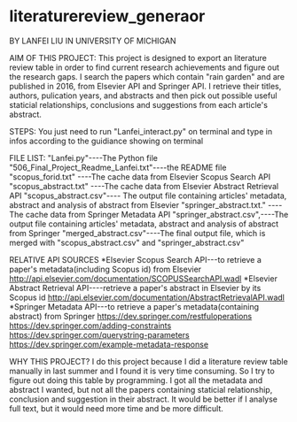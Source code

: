 # literaturereview_generaor
BY LANFEI LIU IN UNIVERSITY OF MICHIGAN


AIM OF THIS PROJECT:
This project is designed to export an literature review table in order to find current research achievements and figure out the research gaps. I search the papers which contain "rain garden" and are published in 2016, from Elsevier API and Springer API. I retrieve their titles, authors, pulication years, and abstracts and then pick out possible useful staticial relationships, conclusions and suggestions from each article's abstract.

STEPS:
You just need to run "Lanfei_interact.py" on terminal and type in infos according to the guidiance showing on terminal

FILE LIST:
	"Lanfei.py"----The Python file
	"506_Final_Project_Readme_Lanfei.txt"----the README file
	"scopus_forid.txt" ----The cache data from Elsevier Scopus Search API
	"scopus_abstract.txt" ----The cache data from Elsevier Abstract Retrieval API
	"scopus_abstract.csv"---- The output file containing articles' metadata, abstract and analysis of abstract from Elsevier
	"springer_abstract.txt." ----The cache data from Springer Metadata API
	"springer_abstract.csv",----The output file containing articles' metadata, abstract and analysis of abstract from Springer
	"merged_abstract.csv"----The final output file, which is merged with "scopus_abstract.csv" and "springer_abstract.csv"


RELATIVE API SOURCES
	*Elsevier Scopus Search API---to retrieve a paper's metadata(including Scopus id) from Elsevier
	http://api.elsevier.com/documentation/SCOPUSSearchAPI.wadl
	*Elsevier Abstract Retrieval API----retrieve a paper's abstract in Elsevier by its Scopus id
	http://api.elsevier.com/documentation/AbstractRetrievalAPI.wadl
	*Springer Metadata API---to retrieve a paper's metadata(containing abstract) from Springer
	https://dev.springer.com/restfuloperations
	https://dev.springer.com/adding-constraints
	https://dev.springer.com/querystring-parameters
	https://dev.springer.com/example-metadata-response
		

WHY THIS PROJECT?
	I do this project because I did a literature review table manually in last summer and I found it is very time consuming. So I try to figure out doing this table by programming. I got all the metadata and abstract I wanted, but not all the papers containing staticial relationship, conclusion and suggestion in their abstract. It would be better if I analyse full text, but it would need more time and be more difficult.
